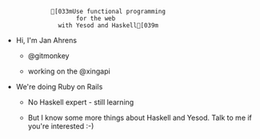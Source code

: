 
                 [033mUse functional programming
                        for the web
                   with Yesod and Haskell[039m


- Hi, I'm Jan Ahrens

  - @gitmonkey

  - working on the @xingapi

- We're doing Ruby on Rails

  - No Haskell expert - still learning

  - But I know some more things about Haskell and Yesod.
    Talk to me if you're interested :-)
